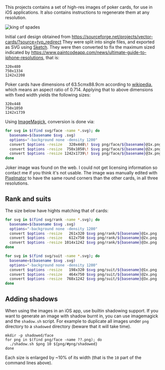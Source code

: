 This projects contains a set of high-res images of poker cards, for use in iOS applications. It also contains instructions to regenerate them at any resolution.

![king of spades](https://raw.githubusercontent.com/Xadeck/xCards/master/demo.png)

Initial card design obtained from https://sourceforge.net/projects/vector-cards/?source=typ_redirect
They were split into single files, and exported as SVG using [Sketch](https://www.sketchapp.com/).
They were then converted to fix the maximum sized indicated by https://www.paintcodeapp.com/news/ultimate-guide-to-iphone-resolutions, that is:

```
320x480
750x1334
1242x2208
```

Poker cards have dimensions of 63.5cmx88.9cm according to [wikipedia](https://en.wikipedia.org/wiki/Standard_52-card_deck), which means an aspect ratio of 0.714. Applying that to above dimensions with fixed width yields the following sizes:
  
```
320x448
750x1050
1242x1739
```

Using [ImageMagick](http://www.imagemagick.org/), conversion is done via:

```bash
for svg in $(find svg/face -name *.svg); do
  basename=$(basename $svg .svg)
  options="-background none -density 1200"
  convert $options -resize   320x448\! $svg png/face/${basename}@1x.png
  convert $options -resize  750x1050\! $svg png/face/${basename}@2x.png
  convert $options -resize 1242x1739\! $svg png/face/${basename}@3x.png
done
```

Joker image was found on the web. I could not get licensing information so contact me if you think it's not usable. The image was manually edited with [Pixelmator](www.pixelmator.com) to have the same round corners than the other cards, in all three resolutions.

## Rank and suits

The size below have hights matching that of cards:

```bash
for svg in $(find svg/rank -name *.svg); do
  basename=$(basename $svg .svg)
  options="-background none -density 1200"
  convert $options -resize   261x320 $svg png/rank/${basename}@1x.png
  convert $options -resize   612x750 $svg png/rank/${basename}@2x.png
  convert $options -resize 1014x1242 $svg png/rank/${basename}@3x.png
done
```

```bash
for svg in $(find svg/suit -name *.svg); do
  basename=$(basename $svg .svg)
  options="-background none -density 1200"
  convert $options -resize   198x320 $svg png/suit/${basename}@1x.png
  convert $options -resize   464x750 $svg png/suit/${basename}@2x.png
  convert $options -resize  768x1242 $svg png/suit/${basename}@3x.png
done
```

## Adding shadows

When using the images in an iOS app, use builtin shadowing support. If you want to generate an image with shadow burnt in, you can use imagemagick and the `shadow.sh` script. For example to duplicate all images under `png` directory to a `shadowed` directory (beware that it will take time).

```
mkdir -p shadowed/face
for png in $(find png/face -name ??.png); do
  ./shadow.sh $png 10 ${png/#png/shadowed}
done
```

Each size is enlarged by ~10% of its width (that is the `10` part of the command lines above).
